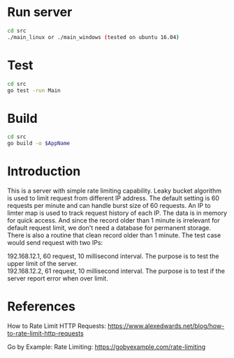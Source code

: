 # Run server
```bash
cd src
./main_linux or ./main_windows (tested on ubuntu 16.04)
```
# Test
```bash
cd src
go test -run Main
```
# Build
```bash
cd src
go build -o $AppName
```
# Introduction
This is a server with simple rate limiting capability. Leaky bucket algorithm is used to limit request from different IP address.
The default setting is 60 requests per minute and can handle burst size of 60 requests. 
An IP to limter map is used to track request history of each IP. The data is in memory for quick access. And since the record older than 1 minute is irrelevant for default request limit, we don't need a database for permanent storage. There is also a routine that clean record older than 1 minute.
The test case would send request with two IPs:

192.168.12.1,  60 request, 10 millisecond interval. The purpose is to test the upper limit of the server.  
192.168.12.2,  61 request, 10 millisecond interval. The purpose is to test if the server report error when over limit.

# References 
How to Rate Limit HTTP Requests:
https://www.alexedwards.net/blog/how-to-rate-limit-http-requests

Go by Example: Rate Limiting:
https://gobyexample.com/rate-limiting